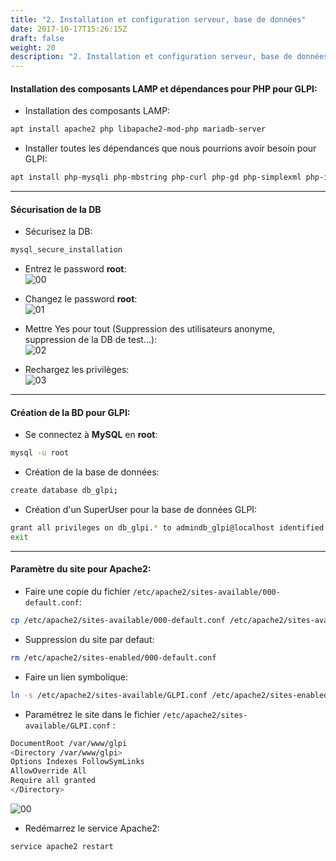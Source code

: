 ```yaml
---
title: "2. Installation et configuration serveur, base de données"
date: 2017-10-17T15:26:15Z
draft: false
weight: 20
description: "2. Installation et configuration serveur, base de données"
---
```



#### Installation des composants LAMP et dépendances pour PHP pour GLPI:  

- Installation des composants LAMP:
```bash  
apt install apache2 php libapache2-mod-php mariadb-server
```

- Installer toutes les dépendances que nous pourrions avoir besoin pour GLPI:
```bash 
apt install php-mysqli php-mbstring php-curl php-gd php-simplexml php-intl php-ldap php-apcu php-xmlrpc php-cas php-zip php-bz2 php-ldap php-imap 
```
---


#### Sécurisation de la DB
- Sécurisez la DB:
```bash 
mysql_secure_installation
```
- Entrez le password **root**:  
![00](/images/GLPI/mysql_secure_installation/00.PNG)

- Changez le password **root**:  
![01](/images/GLPI/mysql_secure_installation/01.PNG)

- Mettre Yes pour tout (Suppression des utilisateurs anonyme, suppression de la DB de test...):  
![02](/images/GLPI/mysql_secure_installation/02.PNG)

- Rechargez les privilèges:  
![03](/images/GLPI/mysql_secure_installation/03.PNG)


---

#### Création de la BD pour GLPI:

- Se connectez à **MySQL** en **root**:
```bash  
mysql -u root
```

- Création de la base de données:
```bash
create database db_glpi;
```

- Création d'un SuperUser pour la base de données GLPI:
```bash
grant all privileges on db_glpi.* to admindb_glpi@localhost identified by "password";
exit
```

---

#### Paramètre du site pour Apache2:

- Faire une copie du fichier `/etc/apache2/sites-available/000-default.conf`:
```bash  
cp /etc/apache2/sites-available/000-default.conf /etc/apache2/sites-available/GLPI.conf
```

- Suppression du site par defaut:
```bash 
rm /etc/apache2/sites-enabled/000-default.conf
```
- Faire un lien symbolique:
```bash 
ln -s /etc/apache2/sites-available/GLPI.conf /etc/apache2/sites-enabled/GLPI.conf
```

- Paramétrez le site dans le fichier `/etc/apache2/sites-available/GLPI.conf` : 
```bash
DocumentRoot /var/www/glpi
<Directory /var/www/glpi>
Options Indexes FollowSymLinks
AllowOverride All
Require all granted
</Directory>
```

![00](/images/GLPI/Apache_conf/00.PNG)

- Redémarrez le service Apache2:  
```Bash
service apache2 restart
```

